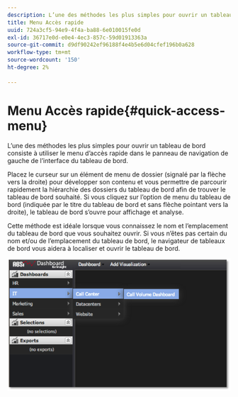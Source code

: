 ```yaml
---
description: L’une des méthodes les plus simples pour ouvrir un tableau de bord consiste à utiliser le menu d’accès rapide dans le panneau de navigation de gauche de l’interface du tableau de bord.
title: Menu Accès rapide
uuid: 724a3cf5-94e9-4f4a-ba88-6e010015fe0d
exl-id: 36717e0d-e0e4-4ec3-857c-59d01913363a
source-git-commit: d9df90242ef96188f4e4b5e6d04cfef196b0a628
workflow-type: tm+mt
source-wordcount: '150'
ht-degree: 2%

---
```


# Menu Accès rapide{#quick-access-menu}

L’une des méthodes les plus simples pour ouvrir un tableau de bord consiste à utiliser le menu d’accès rapide dans le panneau de navigation de gauche de l’interface du tableau de bord.

Placez le curseur sur un élément de menu de dossier (signalé par la flèche vers la droite) pour développer son contenu et vous permettre de parcourir rapidement la hiérarchie des dossiers du tableau de bord afin de trouver le tableau de bord souhaité. Si vous cliquez sur l’option de menu du tableau de bord (indiquée par le titre du tableau de bord et sans flèche pointant vers la droite), le tableau de bord s’ouvre pour affichage et analyse.

Cette méthode est idéale lorsque vous connaissez le nom et l’emplacement du tableau de bord que vous souhaitez ouvrir. Si vous n’êtes pas certain du nom et/ou de l’emplacement du tableau de bord, le navigateur de tableaux de bord vous aidera à localiser et ouvrir le tableau de bord.

![](assets/quick_access_menu.png)
